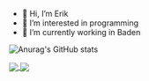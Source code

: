 - 👋 Hi, I’m Erik
- 👀 I’m interested in programming
- 🌱 I’m currently working in Baden


![Anurag's GitHub stats](https://github-readme-stats.vercel.app/api?username=ERRORIK-ai&count_private=true&show_icons=true&theme=radical)


[<a href="https://steinacher.ch">
  <img align="center" src="https://github-readme-stats.vercel.app/api/pin/?username=ERRORIK-ai&repo=github-readme-stats&theme=buefy" />
</a>
<a href="https://github.com/anuraghazra/anuraghazra.github.io">
  <img align="center" src="https://github-readme-stats.vercel.app/api/pin/?username=ERRORIK-ai&repo=anuraghazra.github.io&theme=buefy" />
</a>](url)
